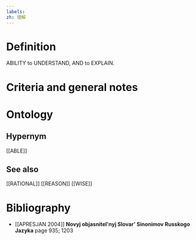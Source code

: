```yaml
---
labels: 
zh: 理解
---
```


# Definition
ABILITY to UNDERSTAND, AND to EXPLAIN.
# Criteria and general notes
# Ontology

## Hypernym
[[ABLE]]
## See also
[[RATIONAL]]
[[REASON]]
[[WISE]]
# Bibliography
- [[APRESJAN 2004]]
**Novyj objasnitel'nyj Slovar' Sinonimov Russkogo Jazyka** page 935; 1203
